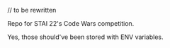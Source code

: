 // to be rewritten

Repo for STAI 22's Code Wars competition.


Yes, those should've been stored with ENV variables.
